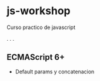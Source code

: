 # js-workshop
Curso practico de javascript

. . . 

## ECMAScript 6+

- Default params y concatenacion